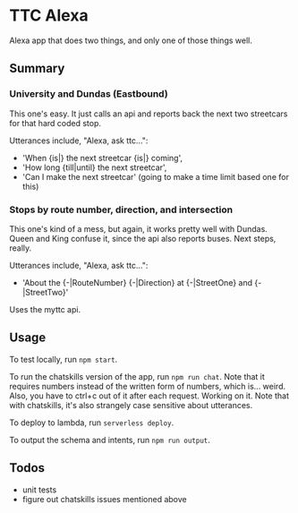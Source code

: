 # TTC Alexa

Alexa app that does two things, and only one of those things well.

## Summary

### University and Dundas (Eastbound)

This one's easy. It just calls an api and reports back the next two streetcars for
that hard coded stop.

Utterances include, "Alexa, ask ttc...":

- 'When {is|} the next streetcar {is|} coming',
- 'How long {till|until} the next streetcar',
- 'Can I make the next streetcar' (going to make a time limit based one for this)

### Stops by route number, direction, and intersection

This one's kind of a mess, but again, it works pretty well with Dundas. Queen and 
King confuse it, since the api also reports buses. Next steps, really.

Utterances include, "Alexa, ask ttc...":

- 'About the {-|RouteNumber} {-|Direction} at {-|StreetOne} and {-|StreetTwo}'
 
Uses the myttc api.
 
## Usage

To test locally, run `npm start`.

To run the chatskills version of the app, run `npm run chat`. Note that it requires numbers instead of
the written form of numbers, which is... weird. Also, you have to ctrl+c out of it after each request.
Working on it. Note that with chatskills, it's also strangely case sensitive about utterances.

To deploy to lambda, run `serverless deploy`.

To output the schema and intents, run `npm run output`.

## Todos

- unit tests
- figure out chatskills issues mentioned above
